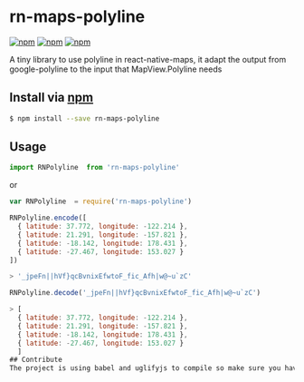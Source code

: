 # rn-maps-polyline
[![npm](https://img.shields.io/npm/v/rn-maps-polyline.svg?style=flat-square)](https://npmjs.com/package/rn-maps-polyline)
[![npm](https://img.shields.io/npm/l/rn-maps-polyline.svg?style=flat-square)](https://npmjs.com/package/rn-maps-polyline)
[![npm](https://img.shields.io/npm/dm/rn-maps-polyline.svg?style=flat-square)](https://npmjs.com/package/rn-maps-polyline)

A tiny library to use polyline in react-native-maps, it adapt the output from google-polyline to the input that MapView.Polyline needs
## Install via [npm](https://npmjs.com)

```sh
$ npm install --save rn-maps-polyline
```

## Usage

```js
import RNPolyline  from 'rn-maps-polyline'
```
or

```js
var RNPolyline  = require('rn-maps-polyline')
```
```js
RNPolyline.encode([
  { latitude: 37.772, longitude: -122.214 },
  { latitude: 21.291, longitude: -157.821 },
  { latitude: -18.142, longitude: 178.431 },
  { latitude: -27.467, longitude: 153.027 }
])

> '_jpeFn||hVf}qcBvnixEfwtoF_fic_Afh|w@~u`zC'
```

```js
RNPolyline.decode('_jpeFn||hVf}qcBvnixEfwtoF_fic_Afh|w@~u`zC')

> [
  { latitude: 37.772, longitude: -122.214 },
  { latitude: 21.291, longitude: -157.821 },
  { latitude: -18.142, longitude: 178.431 },
  { latitude: -27.467, longitude: 153.027 }
  ]
## Contribute
The project is using babel and uglifyjs to compile so make sure you have both if you want to clone the repo 
